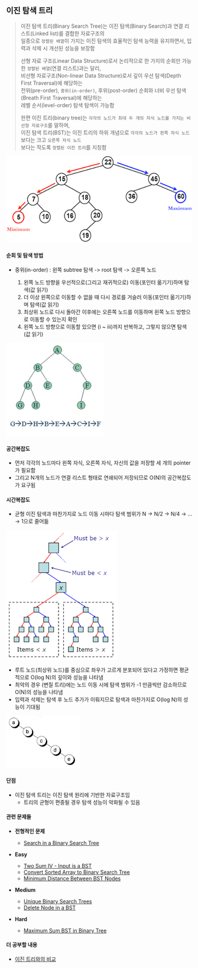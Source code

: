 ## 이진 탐색 트리

> 이진 탐색 트리(Binary Search Tree)는 이진 탐색(Binary Search)과 연결 리스트(Linked list)를 결합한 자료구조의   
> 일종으로 `정렬된 배열`이 가지는 이진 탐색의 효율적인 탐색 능력을 유지하면서, 입력과 삭제 시 개선된 성능을 보장함
> 
> 선형 자료 구조(Linear Data Structure)로서 논리적으로 한 가지의 순회만 가능한 `정렬된 배열`(연결 리스트)과는 달리,   
> 비선형 자료구조(Non-linear Data Structure)로서 깊이 우선 탐색(Depth First Traversal)에 해당하는  
> 전위(pre-order), `중위(in-order)`, 후위(post-order) 순회와 너비 우선 탐색(Breath First Traversal)에 해당하는  
> 레벨 순서(level-order) 탐색 탐색이 가능함
>
> 한편 이진 트리(binary tree)는 `각각의 노드가 최대 두 개의 자식 노드를 가지는 비선형 자료구조`를 말하며,   
> 이진 탐색 트리(BST)는 이진 트리의 하위 개념으로 `각각의 노드가 왼쪽 자식 노드` 보다는 크고 `오른쪽 자식 노드`   
> 보다는 작도록 `정렬된 이진 트리`를 지칭함

![](./binarySearchTree.png)

#### 순회 및 탐색 방법

* 중위(in-order) : 왼쪽 subtree 탐색 -> root 탐색 -> 오른쪽 노드

    1. 왼쪽 노드 방향을 우선적으로(그리고 재귀적으로) 이동(포인터 옮기기)하며 탐색(값 읽기)  
    2. 더 이상 왼쪽으로 이동할 수 없을 때 다시 경로를 거슬러 이동(포인터 옮기기)하며 탐색(값 읽기)  
    3. 최상위 노드로 다시 돌아간 이후에는 오른쪽 노드를 이동하며 왼쪽 노드 방향으로 이동할 수 있는지 확인
    4. 왼쪽 노드 방향으로 이동할 있으면 (i ~ iii)까지 반복하고, 그렇지 않으면 탐색(값 읽기)

![](./in-order.jpg)

#### 공간복잡도

* 먼저 각각의 노드마다 왼쪽 자식, 오른쪽 자식, 자신의 값을 저장할 세 개의 pointer가 필요함
* 그리고 N개의 노드가 연결 리스트 형태로 연쇄되어 저장되므로 O(N)의 공간복잡도가 요구됨


#### 시간복잡도

* 균형 이진 탐색과 마찬가지로 노드 이동 시마다 탐색 범위가 N -> N/2 -> N/4 -> ... -> 1으로 줄어듦

![](./binarySearch.png)

* 루트 노드(최상위 노드)를 중심으로 좌우가 고르게 분포되어 있다고 가정하면 평균적으로 O(log N)의 깊이와 성능을 나타냄
* 최악의 경우 (변질 트리)에는 노드 이동 시에 탐색 범위가 -1 만큼씩만 감소하므로 O(N)의 성능을 나타냄
* 입력과 삭제는 탐색 후 노드 추가가 이뤄지므로 탐색과 마찬가지로 O(log N)의 성능이 기대됨

![](./degenerate.gif)

#### 단점

* 이진 탐색 트리는 이진 탐색 원리에 기반한 자료구조임 
    * 트리의 균형이 편중될 경우 탐색 성능이 악화될 수 있음

#### 관련 문제들

* __전형적인 문제__
    * [Search in a Binary Search Tree](https://leetcode.com/problems/search-in-a-binary-search-tree/)

* __Easy__
    * [Two Sum IV - Input is a BST](https://leetcode.com/problems/two-sum-iv-input-is-a-bst/)
    * [Convert Sorted Array to Binary Search Tree](https://leetcode.com/problems/convert-sorted-array-to-binary-search-tree/)
    * [Minimum Distance Between BST Nodes](https://leetcode.com/problems/minimum-distance-between-bst-nodes/)

* __Medium__
    * [Unique Binary Search Trees](https://leetcode.com/problems/unique-binary-search-trees/)
    * [Delete Node in a BST](https://leetcode.com/problems/delete-node-in-a-bst/)

* __Hard__
    * [Maximum Sum BST in Binary Tree](https://leetcode.com/problems/maximum-sum-bst-in-binary-tree/)

#### 더 공부할 내용

* [이진 트리와의 비교](https://www.quora.com/Why-would-you-use-a-binary-tree-over-an-array-Is-it-mostly-language-dependent-In-what-cases-or-languages-would-you-always-use-a-tree-Lastly-is-it-all-about-memory-performance)





